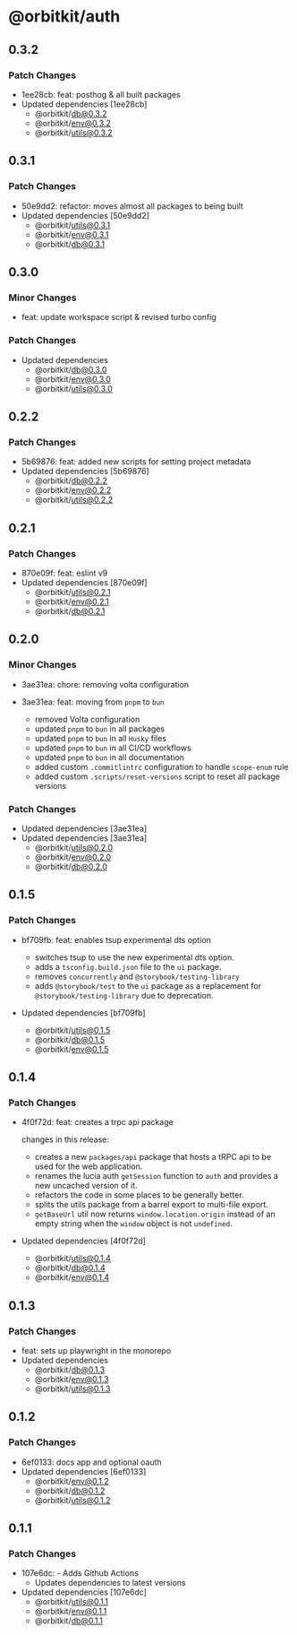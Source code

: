 # @orbitkit/auth

## 0.3.2

### Patch Changes

- 1ee28cb: feat: posthog & all built packages
- Updated dependencies [1ee28cb]
  - @orbitkit/db@0.3.2
  - @orbitkit/env@0.3.2
  - @orbitkit/utils@0.3.2

## 0.3.1

### Patch Changes

- 50e9dd2: refactor: moves almost all packages to being built
- Updated dependencies [50e9dd2]
  - @orbitkit/utils@0.3.1
  - @orbitkit/env@0.3.1
  - @orbitkit/db@0.3.1

## 0.3.0

### Minor Changes

- feat: update workspace script & revised turbo config

### Patch Changes

- Updated dependencies
  - @orbitkit/db@0.3.0
  - @orbitkit/env@0.3.0
  - @orbitkit/utils@0.3.0

## 0.2.2

### Patch Changes

- 5b69876: feat: added new scripts for setting project metadata
- Updated dependencies [5b69876]
  - @orbitkit/db@0.2.2
  - @orbitkit/env@0.2.2
  - @orbitkit/utils@0.2.2

## 0.2.1

### Patch Changes

- 870e09f: feat: eslint v9
- Updated dependencies [870e09f]
  - @orbitkit/utils@0.2.1
  - @orbitkit/env@0.2.1
  - @orbitkit/db@0.2.1

## 0.2.0

### Minor Changes

- 3ae31ea: chore: removing volta configuration
- 3ae31ea: feat: moving from `pnpm` to `bun`

  - removed Volta configuration
  - updated `pnpm` to `bun` in all packages
  - updated `pnpm` to `bun` in all `Husky` files
  - updated `pnpm` to `bun` in all CI/CD workflows
  - updated `pnpm` to `bun` in all documentation
  - added custom `.commitlintrc` configuration to handle `scope-enum` rule
  - added custom `.scripts/reset-versions` script to reset all package versions

### Patch Changes

- Updated dependencies [3ae31ea]
- Updated dependencies [3ae31ea]
  - @orbitkit/utils@0.2.0
  - @orbitkit/env@0.2.0
  - @orbitkit/db@0.2.0

## 0.1.5

### Patch Changes

- bf709fb: feat: enables tsup experimental dts option

  - switches tsup to use the new experimental dts option.
  - adds a `tsconfig.build.json` file to the `ui` package.
  - removes `concurrently` and `@storybook/testing-library`
  - adds `@storybook/test` to the `ui` package as a replacement for `@storybook/testing-library` due to deprecation.

- Updated dependencies [bf709fb]
  - @orbitkit/utils@0.1.5
  - @orbitkit/db@0.1.5
  - @orbitkit/env@0.1.5

## 0.1.4

### Patch Changes

- 4f0f72d: feat: creates a trpc api package

  changes in this release:

  - creates a new `packages/api` package that hosts a tRPC api to be used for the web application.
  - renames the lucia auth `getSession` function to `auth` and provides a new uncached version of it.
  - refactors the code in some places to be generally better.
  - splits the utils package from a barrel export to multi-file export.
  - `getBaseUrl` util now returns `window.location.origin` instead of an empty string when the `window` object is not `undefined`.

- Updated dependencies [4f0f72d]
  - @orbitkit/utils@0.1.4
  - @orbitkit/db@0.1.4
  - @orbitkit/env@0.1.4

## 0.1.3

### Patch Changes

- feat: sets up playwright in the monorepo
- Updated dependencies
  - @orbitkit/db@0.1.3
  - @orbitkit/env@0.1.3
  - @orbitkit/utils@0.1.3

## 0.1.2

### Patch Changes

- 6ef0133: docs app and optional oauth
- Updated dependencies [6ef0133]
  - @orbitkit/env@0.1.2
  - @orbitkit/db@0.1.2
  - @orbitkit/utils@0.1.2

## 0.1.1

### Patch Changes

- 107e6dc: - Adds Github Actions
  - Updates dependencies to latest versions
- Updated dependencies [107e6dc]
  - @orbitkit/utils@0.1.1
  - @orbitkit/env@0.1.1
  - @orbitkit/db@0.1.1
